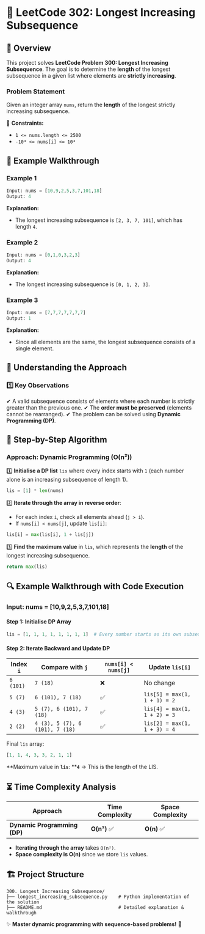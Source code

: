 # 📌 LeetCode 302: Longest Increasing Subsequence&#x20;

## 📝 Overview

This project solves **LeetCode Problem 300: Longest Increasing Subsequence**.
The goal is to determine the **length** of the longest subsequence in a given list where elements are **strictly increasing**.

### **Problem Statement**

Given an integer array `nums`, return the **length** of the longest strictly increasing subsequence.

🔹 **Constraints:**

- `1 <= nums.length <= 2500`
- `-10⁴ <= nums[i] <= 10⁴`

## 🎯 Example Walkthrough

### **Example 1**

```python
Input: nums = [10,9,2,5,3,7,101,18]
Output: 4
```

**Explanation:**

- The longest increasing subsequence is `[2, 3, 7, 101]`, which has length `4`.

### **Example 2**

```python
Input: nums = [0,1,0,3,2,3]
Output: 4
```

**Explanation:**

- The longest increasing subsequence is `[0, 1, 2, 3]`.

### **Example 3**

```python
Input: nums = [7,7,7,7,7,7,7]
Output: 1
```

**Explanation:**

- Since all elements are the same, the longest subsequence consists of a single element.

## 🚀 Understanding the Approach

### **1️⃣ Key Observations**

✔ A valid subsequence consists of elements where each number is strictly greater than the previous one.
✔ The **order must be preserved** (elements cannot be rearranged).
✔ The problem can be solved using **Dynamic Programming (DP)**.

## 📝 Step-by-Step Algorithm

### **Approach: Dynamic Programming (O(n²))**

1️⃣ **Initialise a DP list** `lis` where every index starts with `1` (each number alone is an increasing subsequence of length 1).

```python
lis = [1] * len(nums)
```

2️⃣ **Iterate through the array in reverse order**:

- For each index `i`, check all elements ahead (`j > i`).
- If `nums[i] < nums[j]`, update `lis[i]`:

```python
lis[i] = max(lis[i], 1 + lis[j])
```

3️⃣ **Find the maximum value** in `lis`, which represents the **length** of the longest increasing subsequence.

```python
return max(lis)
```

## 🔍 Example Walkthrough with Code Execution

### **Input: nums = [10,9,2,5,3,7,101,18]**

#### **Step 1: Initialise DP Array**

```python
lis = [1, 1, 1, 1, 1, 1, 1, 1]  # Every number starts as its own subsequence
```

#### **Step 2: Iterate Backward and Update DP**

| Index `i` | Compare with `j`                | `nums[i] < nums[j]` | Update `lis[i]`              |
| --------- | ------------------------------- | ------------------- | ---------------------------- |
| `6 (101)` | `7 (18)`                        | ❌                   | No change                    |
| `5 (7)`   | `6 (101), 7 (18)`               | ✅                   | `lis[5] = max(1, 1 + 1) = 2` |
| `4 (3)`   | `5 (7), 6 (101), 7 (18)`        | ✅                   | `lis[4] = max(1, 1 + 2) = 3` |
| `2 (2)`   | `4 (3), 5 (7), 6 (101), 7 (18)` | ✅                   | `lis[2] = max(1, 1 + 3) = 4` |

Final `lis` array:

```python
[1, 1, 4, 3, 3, 2, 1, 1]
```

\*\*Maximum value in ****`lis`****: \*\***`4`** → This is the length of the LIS.

## ⏳ **Time Complexity Analysis**

| Approach                     | Time Complexity | Space Complexity |
| ---------------------------- | --------------- | ---------------- |
| **Dynamic Programming (DP)** | **O(n²)** ✅     | **O(n)** ✅       |

- **Iterating through the array** takes `O(n²)`.
- **Space complexity is O(n)** since we store `lis` values.

## **🏗 Project Structure**

```
300. Longest Increasing Subsequence/
├── longest_increasing_subsequence.py    # Python implementation of the solution
├── README.md                            # Detailed explanation & walkthrough
```

✨ **Master dynamic programming with sequence-based problems!** 🚀